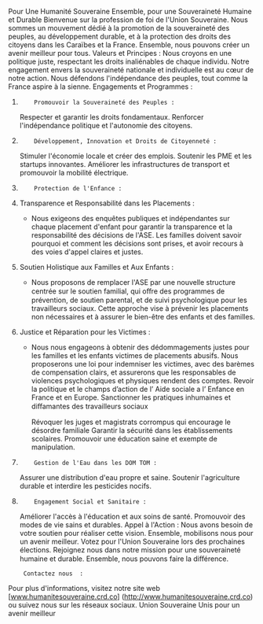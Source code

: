 Pour Une Humanité Souveraine      Ensemble, pour une Souveraineté Humaine et Durable Bienvenue sur la profession de foi de l'Union Souveraine. Nous sommes un mouvement dédié à la promotion de la souveraineté des peuples, au développement durable, et à la protection des droits des citoyens dans les Caraïbes et la France. Ensemble, nous pouvons créer un avenir meilleur pour tous.
        Valeurs et Principes :
Nous croyons en une politique juste, respectant les droits inaliénables de chaque individu. Notre engagement envers la souveraineté nationale et individuelle est au cœur de notre action. Nous défendons l'indépendance des peuples, tout comme la France aspire à la sienne.
        Engagements et Programmes :
1.         Promouvoir la Souveraineté des Peuples :
     Respecter et garantir les droits fondamentaux.
     Renforcer l'indépendance politique et l'autonomie des citoyens.
2.         Développement, Innovation et Droits de Citoyenneté :
     Stimuler l'économie locale et créer des emplois.
     Soutenir les PME et les startups innovantes.
     Améliorer les infrastructures de transport et promouvoir la mobilité électrique.
3.         Protection de l'Enfance :
1. Transparence et Responsabilité dans les Placements :
   - Nous exigeons des enquêtes publiques et indépendantes sur chaque placement d'enfant pour garantir la transparence et la responsabilité des décisions de l'ASE. Les familles doivent savoir pourquoi et comment les décisions sont prises, et avoir recours à des voies d'appel claires et justes.
2. Soutien Holistique aux Familles et Aux Enfants :
   - Nous proposons de remplacer l'ASE par une nouvelle structure centrée sur le soutien familial, qui oﬀre des programmes de prévention, de soutien parental, et de suivi psychologique pour les travailleurs sociaux. Cette approche vise à prévenir les placements non nécessaires et à assurer le bien-être des enfants et des familles.
3. Justice et Réparation pour les Victimes :
   - Nous nous engageons à obtenir des dédommagements justes pour les familles et les enfants victimes de placements abusifs. Nous proposerons une loi pour indemniser les victimes, avec des barèmes de compensation clairs, et assurerons que les responsables de violences psychologiques et physiques rendent des comptes. 
     Revoir la politique et le champs d’action de l’ Aide sociale a l’ Enfance en France et en Europe.
     Sanctionner les pratiques inhumaines et diﬀamantes des travailleurs sociaux

     Révoquer les juges et magistrats corrompus qui encourage le désordre familiale
     Garantir la sécurité dans les établissements scolaires.
     Promouvoir une éducation saine et exempte de manipulation.
4.         Gestion de l'Eau dans les DOM TOM :
     Assurer une distribution d'eau propre et saine.
     Soutenir l'agriculture durable et interdire les pesticides nocifs.
5.         Engagement Social et Sanitaire :
     Améliorer l'accès à l'éducation et aux soins de santé.
     Promouvoir des modes de vie sains et durables.
        Appel à l'Action :
Nous avons besoin de votre soutien pour réaliser cette vision. Ensemble, mobilisons nous pour un avenir meilleur. Votez pour l'Union Souveraine lors des prochaines élections.
Rejoignez nous dans notre mission pour une souveraineté humaine et durable. Ensemble, nous pouvons faire la diﬀérence.
  
        Contactez nous  :
Pour plus d'informations, visitez notre site web [www.humanitesouveraine.crd.co] (http://www.humanitesouveraine.crd.co) ou suivez nous sur les réseaux sociaux.
        Union Souveraine   Unis pour un avenir meilleur    
